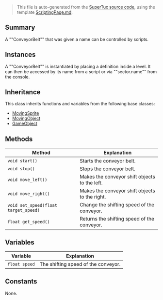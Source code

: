 > This file is auto-generated from the [SuperTux source code](https://github.com/SuperTux/supertux/tree/master/src), using the template [ScriptingPage.md](https://github.com/SuperTux/wiki/tree/master/templates/ScriptingPage.md).

Summary
-------

A ""ConveyorBelt"" that was given a name can be controlled by scripts. 

Instances
--------

A ""ConveyorBelt"" is instantiated by placing a definition inside a level. It can then be accessed by its name from a script or via ""sector.name"" from the console. 

Inheritance
--------

This class inherits functions and variables from the following base classes:
* [MovingSprite](https://github.com/SuperTux/supertux/wiki/ScriptingMovingSprite)
* [MovingObject](https://github.com/SuperTux/supertux/wiki/ScriptingMovingObject)
* [GameObject](https://github.com/SuperTux/supertux/wiki/ScriptingGameObject)


Methods
-------

Method | Explanation
-------|-------
`void start()` | Starts the conveyor belt.
`void stop()` | Stops the conveyor belt.
`void move_left()` | Makes the conveyor shift objects to the left.
`void move_right()` | Makes the conveyor shift objects to the right.
`void set_speed(float target_speed)` | Change the shifting speed of the conveyor.
`float get_speed()` | Returns the shifting speed of the conveyor.


Variables
---------

Variable | Explanation
---------|---------
`float speed` | The shifting speed of the conveyor.


Constants
---------

None.
